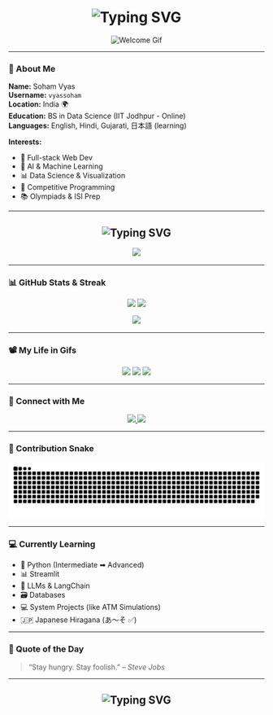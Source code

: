 <!-- Profile README for Soham Vyas (@vyassoham) -->

<!-- 🌠 Custom Banner with Name -->
<p align="center">
  <g src="https://reaimdme-landing-page.vercel.app/api/hero?text=Soham%20Vyas%20%F0%9F%92%BB%20%7C%20Data%20Science%20%26%20Tech%20Wizard&bg=linear-gradient(to%20right,%20%23006eff,%20%23bff6f7)" />
</p>

<h1 align="center">
  <img src="https://readme-typing-svg.herokuapp.com?font=Fira+Code&weight=700&size=30&duration=3000&pause=800&color=58A6FF&center=true&vCenter=true&width=600&lines=Hi+there%2C+I'm+Soham+Vyas+%F0%9F%91%8B;A+Tech+Explorer+%F0%9F%9A%80;Data+Science+%7C+AI+%7C+Web+Dev+Lover;Let's+Build+the+Future+Together!+%F0%9F%92%AA" alt="Typing SVG" />
</h1>

<p align="center">
  <img src="https://media.giphy.com/media/3oEjI6SIIHBdRxXI40/giphy.gif" width="300" alt="Welcome Gif">
</p>

---

### 👤 About Me

**Name:** Soham Vyas  
**Username:** `vyassoham`  
**Location:** India 🌍  
**Education:** BS in Data Science (IIT Jodhpur - Online)  
**Languages:** English, Hindi, Gujarati, 日本語 (learning)  

**Interests:**
- 🚀 Full-stack Web Dev  
- 🧠 AI & Machine Learning  
- 📊 Data Science & Visualization  
- 🎯 Competitive Programming  
- 📚 Olympiads & ISI Prep

---

<h2 align="center">
  <img src="https://readme-typing-svg.herokuapp.com?font=Fira+Code&size=24&pause=800&color=00FF00&center=true&vCenter=true&width=435&lines=%F0%9F%A7%A0+My+Skills+%26+Tools" alt="Typing SVG" />
</h2>

<p align="center">
  <img src="https://skillicons.dev/icons?i=python,c,cpp,html,css,js,react,nodejs,mysql,github,git,linux,figma,vscode,streamlit" />
</p>

---
### 📊 GitHub Stats & Streak

<p align="center">
  <img width="48%" src="https://github-readme-stats.vercel.app/api?username=vyassoham&show_icons=true&theme=radical" />
  <img width="48%" src="https://github-readme-streak-stats.herokuapp.com/?user=vyassoham&theme=radical" />
</p>

<p align="center">
  <img src="https://github-readme-stats.vercel.app/api/top-langs/?username=vyassoham&layout=compact&theme=radical" />
</p>

---

### 📽️ My Life in Gifs

<p align="center">
  <img src="https://media.giphy.com/media/f3iwJFOVOwuy7K6FFw/giphy.gif" width="150">
  <img src="https://media.giphy.com/media/LMt9638dO8dftAjtco/giphy.gif" width="150">
  <img src="https://media.giphy.com/media/RbDKaczqWovIugyJmW/giphy.gif" width="150">
</p>

---

### 🔗 Connect with Me

<p align="center">
  <a href="https://instagram.com/legitsoham" target="_blank">
    <img src="https://img.shields.io/badge/Instagram-legitsoham-833AB4?style=for-the-badge&logo=instagram&logoColor=white" />
  </a>
  <a href="https://github.com/vyassoham" target="_blank">
    <img src="https://img.shields.io/badge/GitHub-vyassoham-black?style=for-the-badge&logo=github" />
  </a>
</p>

---
### 🐍 Contribution Snake

<p align="center">
  <img src="https://raw.githubusercontent.com/Platane/snk/output/github-contribution-grid-snake-dark.svg" alt="snake gif" />
</p>

---

### 💻 Currently Learning

- 🐍 Python (Intermediate ➡ Advanced)  
- 📊 Streamlit  
- 🤖 LLMs & LangChain  
- 🗃️ Databases  
- 💻 System Projects (like ATM Simulations)  
- 🇯🇵 Japanese Hiragana (あ〜そ ✅)

---

### 💬 Quote of the Day

> “Stay hungry. Stay foolish.” – *Steve Jobs*

---

<h2 align="center">
  <img src="https://readme-typing-svg.demolab.com?font=Fira+Code&size=24&pause=1000&color=F77272&center=true&vCenter=true&repeat=true&width=435&lines=Code...;Create...;Collaborate...;Change+the+World!" alt="Typing SVG" />
</h2>
